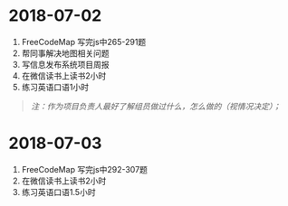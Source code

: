 2018-07-02
=============
1. FreeCodeMap 写完js中265-291题
2. 帮同事解决地图相关问题
3. 写信息发布系统项目周报
4. 在微信读书上读书2小时
5. 练习英语口语1小时
>*注：作为项目负责人最好了解组员做过什么，怎么做的（视情况决定）；*

2018-07-03
=============
1. FreeCodeMap 写完js中292-307题
2. 在微信读书上读书2小时
3. 练习英语口语1.5小时
